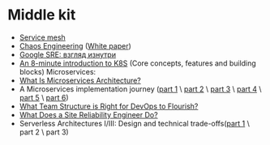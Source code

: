 # Middle kit

- [Service mesh](https://m.habr.com/company/flant/blog/327536/)
- [Chaos Engineering](https://www.thoughtworks.com/radar/techniques/chaos-engineering) ([White paper](http://principlesofchaos.org/))
- [Google SRE: взгляд изнутри](https://youtu.be/avdS6aIs4yI)
- [An 8-minute introduction to K8S](https://medium.com/prodopsio/an-8-minute-introduction-to-k8s-94fda1fa5184) (Core concepts, features and building blocks)
Microservices:
- [What Is Microservices Architecture?](https://medium.com/fintechexplained/what-is-microservices-architecture-1da41a94a29b)
- A Microservices implementation journey  ([part 1](https://koukia.ca/a-microservices-implementation-journey-part-1-9f6471fe917) \ [part 2](https://koukia.ca/a-microservices-implementation-journey-part-2-10c422a4d402) \ [part 3](https://koukia.ca/a-microservices-implementation-journey-part-3-50f030ba6bb5) \ [part 4](https://koukia.ca/a-microservices-implementation-journey-part-4-9c19a16385e9) \ [part 5](https://koukia.ca/a-microservices-implementation-journey-part-5-d7d1b9d441e7) \ [part 6](https://koukia.ca/a-microservices-implementation-journey-part-6-9b818e491336))
- [What Team Structure is Right for DevOps to Flourish?](https://web.devopstopologies.com/)
- [What Does a Site Reliability Engineer Do?](https://blog.scalyr.com/2019/01/site-reliability-engineer/)
- Serverless Architectures I/III: Design and technical trade-offs([part 1](https://medium.com/@pablo.iorio/serverless-architectures-i-iii-design-and-technical-trade-offs-8ca5d637f98e) \ part 2 \ part 3)
